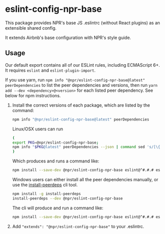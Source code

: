 # eslint-config-npr-base

This package provides NPR's base JS .eslintrc (without React plugins) as an extensible shared config.

It extends Airbnb's base configuration with NPR's style guide.

## Usage

Our default export contains all of our ESLint rules, including ECMAScript 6+. It requires `eslint` and `eslint-plugin-import`.

If you use yarn, run `npm info "@npr/eslint-config-npr-base@latest" peerDependencies` to list the peer dependencies and versions, then run `yarn add --dev <dependency>@<version>` for each listed peer dependency. See below for npm instructions.

1. Install the correct versions of each package, which are listed by the command:

    ```sh
    npm info "@npr/eslint-config-npr-base@latest" peerDependencies
    ```

    Linux/OSX users can run
    ```sh
    (
    export PKG=@npr/eslint-config-npr-base;
    npm info "$PKG@latest" peerDependencies --json | command sed 's/[\{\},]//g ; s/: /@/g' | xargs npm install --save-dev "$PKG@latest"
    )
    ```

    Which produces and runs a command like:

    ```sh
    npm install --save-dev @npr/eslint-config-npr-base eslint@^#.#.# eslint-plugin-import@^#.#.#
    ```

    Windows users can either install all the peer dependencies manually, or use the [install-peerdeps](https://github.com/nathanhleung/install-peerdeps) cli tool.

    ```sh
    npm install -g install-peerdeps
    install-peerdeps --dev @npr/eslint-config-npr-base
    ```

    The cli will produce and run a command like:

    ```sh
    npm install --save-dev @npr/eslint-config-npr-base eslint@^#.#.# eslint-plugin-import@^#.#.#
    ```

2. Add `"extends": "@npr/eslint-config-npr-base"` to your .eslintrc.
